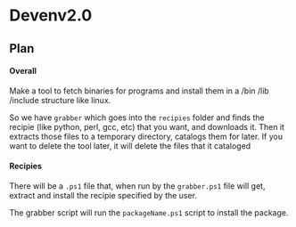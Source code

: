 # Devenv2.0


## Plan
#### Overall
Make a tool to fetch binaries for programs and install them in a /bin /lib /include structure like linux.

So we have `grabber` which goes into the `recipies` folder and finds the recipie (like python, perl, gcc, etc) that you want, and downloads it. Then it extracts those files to a temporary directory, catalogs them for later. If you want to delete the tool later, it will delete the files that it cataloged

#### Recipies
There will be a `.ps1` file that, when run by the `grabber.ps1` file will get, extract and install the recipie specified by the user.

The grabber script will run the `packageName.ps1` script to install the package.